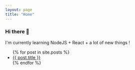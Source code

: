 ```yaml
---
layout: page
title: "Home"
---
```

### Hi there 👋
I'm currently learning NodeJS + React + a lot of new things !

<ul>
  {% for post in site.posts %}
    <li>
      <a href="{{ post.url }}">{{ post.title }}</a>
    </li>
  {% endfor %}
</ul>
